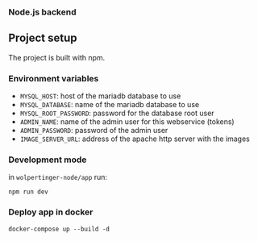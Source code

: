 ### Node.js backend

## Project setup
The project is built with npm.

### Environment variables
- `MYSQL_HOST`: host of the mariadb database to use
- `MYSQL_DATABASE`: name of the mariadb database to use
- `MYSQL_ROOT_PASSWORD`: password for the database root user
- `ADMIN_NAME`: name of the admin user for this webservice (tokens)
- `ADMIN_PASSWORD`: password of the admin user
- `IMAGE_SERVER_URL`: address of the apache http server with the images

### Development mode
in `wolpertinger-node/app` run:

```
npm run dev
```

### Deploy app in docker
```
docker-compose up --build -d
```
